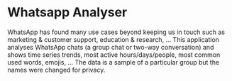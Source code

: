 # Whatsapp Analyser

WhatsApp has found many use cases beyond keeping us in touch such as marketing & customer support, education & research, ...  This application analyses WhatsApp chats (a group chat or two-way conversation) and shows time series trends, most active hours/days/people, most common used words, emojis, ...  The data is a sample of a particular group but the names were changed for privacy.
